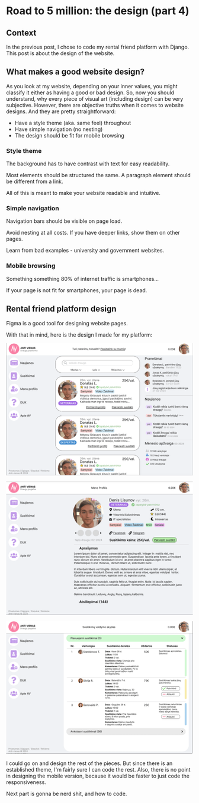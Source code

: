 # Road to 5 million: the design (part 4)

## Context

In the previous post, I chose to code my rental friend platform with Django. This post is about the design of the website.

## What makes a good website design?

As you look at my website, depending on your inner values, you might classify it either as having a good or bad design. So, now you should understand, why every piece of visual art (including design) can be very subjective. However, there are objective truths when it comes to website designs. And they are pretty straightforward:

* Have a style theme (aka. same feel) throughout
* Have simple navigation (no nesting)
* The design should be fit for mobile browsing

### Style theme

The background has to have contrast with text for easy readability.

Most elements should be structured the same. A paragraph element should be different from a link.

All of this is meant to make your website readable and intuitive.

### Simple navigation

Navigation bars should be visible on page load.

Avoid nesting at all costs. If you have deeper links, show them on other pages.

Learn from bad examples - university and government websites.

### Mobile browsing

Something something 80% of internet traffic is smartphones...

If your page is not fit for smartphones, your page is dead.

## Rental friend platform design

Figma is a good tool for designing website pages.

With that in mind, here is the design I made for my platform:

![main page](/static/images/biz-series/figma1.png)

![user profile page](/static/images/biz-series/figma2.png)

![meeting manager page](/static/images/biz-series/figma3.png)

I could go on and design the rest of the pieces. But since there is an established theme, I'm fairly sure I can code the rest. Also, there is no point in designing the mobile version, because it would be faster to just code the responsiveness.

<div class="filtered">
    <p>Next part is gonna be nerd shit, and how to code.</p>
</div>